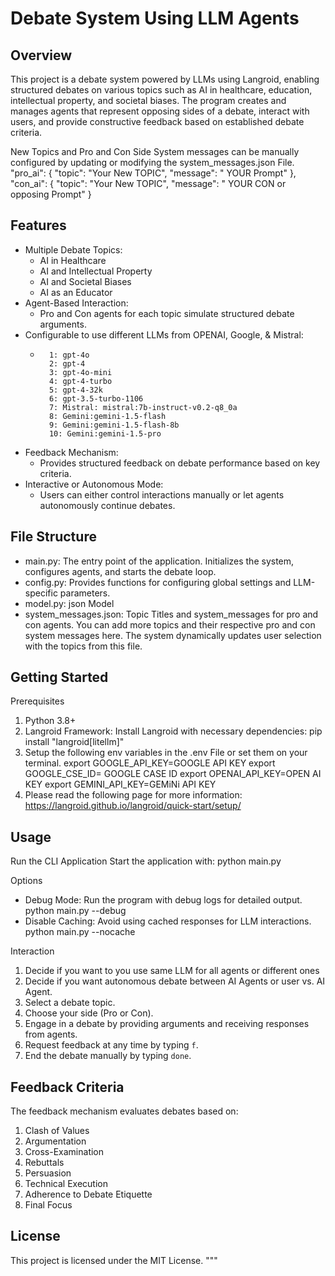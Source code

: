 Debate System Using LLM Agents
==============================

Overview
--------
This project is a debate system powered by LLMs using Langroid, enabling structured debates on various topics 
such as AI in healthcare, education, intellectual property, and societal biases. 
The program creates and manages agents that represent opposing sides of a debate, 
interact with users, and provide constructive feedback based on established debate criteria.

New Topics and Pro and Con Side System messages can be manually configured by updating or modifying the 
system_messages.json File. 
"pro_ai": {
        "topic": "Your New TOPIC",
        "message": " YOUR Prompt"
    },
"con_ai": {
        "topic": "Your New TOPIC",
        "message": " YOUR CON or opposing Prompt"
        }

Features
--------
- Multiple Debate Topics:
  - AI in Healthcare
  - AI and Intellectual Property
  - AI and Societal Biases
  - AI as an Educator
- Agent-Based Interaction:
  - Pro and Con agents for each topic simulate structured debate arguments.
- Configurable to use different LLMs from OPENAI, Google, & Mistral: 
  -       1: gpt-4o
          2: gpt-4
          3: gpt-4o-mini
          4: gpt-4-turbo
          5: gpt-4-32k
          6: gpt-3.5-turbo-1106 
          7: Mistral: mistral:7b-instruct-v0.2-q8_0a
          8: Gemini:gemini-1.5-flash
          9: Gemini:gemini-1.5-flash-8b
          10: Gemini:gemini-1.5-pro
- Feedback Mechanism:
  - Provides structured feedback on debate performance based on key criteria.
- Interactive or Autonomous Mode:
  - Users can either control interactions manually or let agents autonomously continue debates.

File Structure
--------------
- main.py: The entry point of the application. Initializes the system, configures agents, and starts the debate loop.
- config.py: Provides functions for configuring global settings and LLM-specific parameters.
- model.py: json Model
- system_messages.json: Topic Titles and system_messages for pro and con agents. You can add more topics and their
respective pro and con system messages here. 
The system dynamically updates user selection with the topics from this file. 

Getting Started
---------------
Prerequisites
1. Python 3.8+
2. Langroid Framework: Install Langroid with necessary dependencies:
   pip install "langroid[litellm]"
3. Setup the following env variables in the .env File or set them on your terminal.
       export GOOGLE_API_KEY=GOOGLE API KEY
       export GOOGLE_CSE_ID= GOOGLE CASE ID
       export OPENAI_API_KEY=OPEN AI KEY
       export GEMINI_API_KEY=GEMiNi API KEY
4. Please read the following page for more information: https://langroid.github.io/langroid/quick-start/setup/

Usage
-----
Run the CLI Application
Start the application with:
   python main.py

Options
- Debug Mode: Run the program with debug logs for detailed output.
  python main.py --debug
- Disable Caching: Avoid using cached responses for LLM interactions.
  python main.py --nocache


Interaction
1. Decide if you want to you use same LLM for all agents or different ones
2. Decide if you want autonomous debate between AI Agents or user vs. AI Agent. 
3. Select a debate topic.
4. Choose your side (Pro or Con).
5. Engage in a debate by providing arguments and receiving responses from agents.
6. Request feedback at any time by typing `f`.
7. End the debate manually by typing `done`.

Feedback Criteria
-----------------
The feedback mechanism evaluates debates based on:
1. Clash of Values
2. Argumentation
3. Cross-Examination
4. Rebuttals
5. Persuasion
6. Technical Execution
7. Adherence to Debate Etiquette
8. Final Focus

License
-------
This project is licensed under the MIT License.
"""
